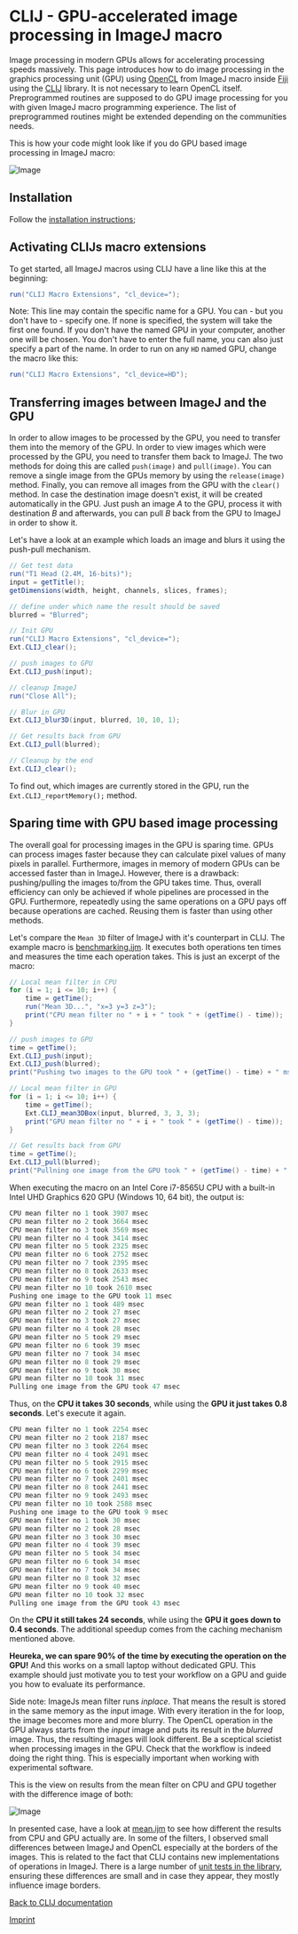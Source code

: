# CLIJ - GPU-accelerated image processing in ImageJ macro
Image processing in modern GPUs allows for accelerating processing speeds massively. 
This page introduces how to do image processing in the graphics processing unit (GPU) using [OpenCL](https://www.khronos.org/opencl/) from ImageJ macro inside [Fiji](http://fiji.sc) using the [CLIJ](https://clij.github.io/) library. 
It is not necessary to learn OpenCL itself. 
Preprogrammed routines are supposed to do GPU image processing for you with given ImageJ macro programming experience.
The list of preprogrammed routines might be extended depending on the communities needs.

This is how your code might look like if you do GPU based image processing in ImageJ macro:

![Image](images/example.png)

## Installation
Follow the [installation instructions](installationInFiji);

## Activating CLIJs macro extensions

To get started, all ImageJ macros using CLIJ have a line like this at the beginning:

```java
run("CLIJ Macro Extensions", "cl_device=");
```

Note: This line may contain the specific name for a GPU.
You can - but you don't have to - specify one. 
If none is specified, the system will take the first one found.
If you don't have the named GPU in your computer, another one will be chosen.
You don't have to enter the full name, you can also just specify a part of the name.
In order to run on any `HD` named GPU, change the macro like this:

```java
run("CLIJ Macro Extensions", "cl_device=HD");
```

## Transferring images between ImageJ and the GPU
In order to allow images to be processed by the GPU, you need to transfer them into the memory of the GPU. 
In order to view images which were processed by the GPU, you need to transfer them back to ImageJ. 
The two methods for doing this are called `push(image)` and `pull(image)`. 
You can remove a single image from the GPUs memory by using the `release(image)` method. 
Finally, you can remove all images from the GPU with the `clear()` method.
In case the destination image doesn't exist, it will be created automatically in the GPU. 
Just push an image _A_ to the GPU, process it with destination _B_ and afterwards, you can pull _B_ back from the GPU to ImageJ in order to show it.

Let's have a look at an example which loads an image and blurs it using the push-pull mechanism.

```java
// Get test data
run("T1 Head (2.4M, 16-bits)");
input = getTitle();
getDimensions(width, height, channels, slices, frames);

// define under which name the result should be saved
blurred = "Blurred";

// Init GPU
run("CLIJ Macro Extensions", "cl_device=");
Ext.CLIJ_clear();

// push images to GPU
Ext.CLIJ_push(input);

// cleanup ImageJ
run("Close All");

// Blur in GPU
Ext.CLIJ_blur3D(input, blurred, 10, 10, 1);

// Get results back from GPU
Ext.CLIJ_pull(blurred);

// Cleanup by the end
Ext.CLIJ_clear();
```

To find out, which images are currently stored in the GPU, run the `Ext.CLIJ_reportMemory();` method.

## Sparing time with GPU based image processing
The overall goal for processing images in the GPU is sparing time. 
GPUs can process images faster because they can calculate pixel values of many pixels in parallel. 
Furthermore, images in memory of modern GPUs can be accessed faster than in ImageJ. 
However, there is a drawback: pushing/pulling the images to/from the GPU takes time. 
Thus, overall efficiency can only be achieved if whole pipelines are processed in the GPU. 
Furthermore, repeatedly using the same operations on a GPU pays off because operations are cached. Reusing them is faster than using other methods. 

Let's compare the `Mean 3D` filter of ImageJ with it's counterpart in CLIJ.
The example macro is [benchmarking.ijm](https://github.com/clij/clij-docs/tree/master/src/main/macro/benchmarking.ijm). 
It executes both operations ten times and measures the time each operation takes. 
This is just an excerpt of the macro:

```java
// Local mean filter in CPU
for (i = 1; i <= 10; i++) {
	time = getTime();
	run("Mean 3D...", "x=3 y=3 z=3");
	print("CPU mean filter no " + i + " took " + (getTime() - time));
}
```

```java
// push images to GPU
time = getTime();
Ext.CLIJ_push(input);
Ext.CLIJ_push(blurred);
print("Pushing two images to the GPU took " + (getTime() - time) + " msec");

// Local mean filter in GPU
for (i = 1; i <= 10; i++) {
	time = getTime();
	Ext.CLIJ_mean3DBox(input, blurred, 3, 3, 3);
	print("GPU mean filter no " + i + " took " + (getTime() - time));
}

// Get results back from GPU
time = getTime();
Ext.CLIJ_pull(blurred);
print("Pullning one image from the GPU took " + (getTime() - time) + " msec");
```

When executing the macro on an Intel Core i7-8565U CPU with a built-in Intel UHD Graphics 620 GPU (Windows 10, 64 bit), the output is:

```java
CPU mean filter no 1 took 3907 msec
CPU mean filter no 2 took 3664 msec
CPU mean filter no 3 took 3569 msec
CPU mean filter no 4 took 3414 msec
CPU mean filter no 5 took 2325 msec
CPU mean filter no 6 took 2752 msec
CPU mean filter no 7 took 2395 msec
CPU mean filter no 8 took 2633 msec
CPU mean filter no 9 took 2543 msec
CPU mean filter no 10 took 2610 msec
Pushing one image to the GPU took 11 msec
GPU mean filter no 1 took 489 msec
GPU mean filter no 2 took 27 msec
GPU mean filter no 3 took 27 msec
GPU mean filter no 4 took 28 msec
GPU mean filter no 5 took 29 msec
GPU mean filter no 6 took 39 msec
GPU mean filter no 7 took 34 msec
GPU mean filter no 8 took 29 msec
GPU mean filter no 9 took 30 msec
GPU mean filter no 10 took 31 msec
Pulling one image from the GPU took 47 msec
```

Thus, on the **CPU it takes 30 seconds**, while using the **GPU it just takes 0.8 seconds**. Let's execute it again.

```java
CPU mean filter no 1 took 2254 msec
CPU mean filter no 2 took 2187 msec
CPU mean filter no 3 took 2264 msec
CPU mean filter no 4 took 2491 msec
CPU mean filter no 5 took 2915 msec
CPU mean filter no 6 took 2299 msec
CPU mean filter no 7 took 2401 msec
CPU mean filter no 8 took 2441 msec
CPU mean filter no 9 took 2493 msec
CPU mean filter no 10 took 2588 msec
Pushing one image to the GPU took 9 msec
GPU mean filter no 1 took 30 msec
GPU mean filter no 2 took 28 msec
GPU mean filter no 3 took 30 msec
GPU mean filter no 4 took 39 msec
GPU mean filter no 5 took 34 msec
GPU mean filter no 6 took 34 msec
GPU mean filter no 7 took 34 msec
GPU mean filter no 8 took 32 msec
GPU mean filter no 9 took 40 msec
GPU mean filter no 10 took 32 msec
Pulling one image from the GPU took 43 msec
```

On the **CPU it still takes 24 seconds**, while using the **GPU it goes down to 0.4 seconds**. 
The additional speedup comes from the caching mechanism mentioned above.

**Heureka, we can spare 90% of the time by executing the operation on the GPU!** 
And this works on a small laptop without dedicated GPU. This example should just motivate you to test your workflow on a GPU and guide you how to evaluate its performance.

Side note: ImageJs mean filter runs _inplace_. That means the result is stored in the same memory as the input image. 
With every iteration in the for loop, the image becomes more and more blurry. 
The OpenCL operation in the GPU always starts from the _input_ image and puts its result in the _blurred_ image. 
Thus, the resulting images will look different. 
Be a sceptical scietist when processing images in the GPU. 
Check that the workflow is indeed doing the right thing. 
This is especially important when working with experimental software. 

This is the view on results from the mean filter on CPU and GPU together with the difference image of both:

![Image](images/visual_CPU_GPU_comparison.png)

In presented case, have a look at [mean.ijm](https://github.com/clij/clij-docs/blob/master/src/main/macro/mean.ijm) to see how different the results from CPU and GPU actually are. 
In some of the filters, I observed small differences between ImageJ and OpenCL especially at the borders of the images. This is related to the fact that CLIJ contains new implementations of operations in ImageJ. There is a large number of [unit tests in the library](https://github.com/clij/clij/tree/master/src/test/java/net/haesleinhuepf/clij/macro/modules), 
ensuring these differences are small and in case they appear, they mostly influence image borders.

[Back to CLIJ documentation](https://clij.github.io/)

[Imprint](https://clij.github.io/imprint)
